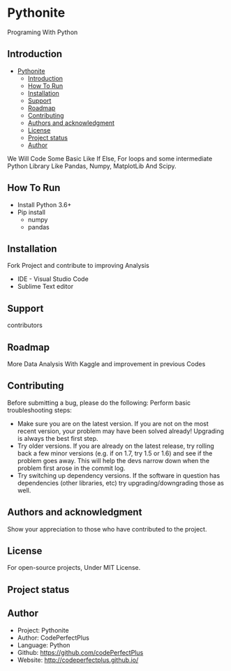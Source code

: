# Pythonite

Programing With Python

## Introduction

- [Pythonite](#pythonite)
  - [Introduction](#introduction)
  - [How To Run](#how-to-run)
  - [Installation](#installation)
  - [Support](#support)
  - [Roadmap](#roadmap)
  - [Contributing](#contributing)
  - [Authors and acknowledgment](#authors-and-acknowledgment)
  - [License](#license)
  - [Project status](#project-status)
  - [Author](#author)

We Will Code Some Basic Like If Else, For loops and some intermediate Python Library Like Pandas, Numpy, MatplotLib And Scipy.

## How To Run

- Install Python 3.6+
- Pip install
  - numpy
  - pandas

## Installation

Fork Project and contribute to improving Analysis

- IDE - Visual Studio Code
- Sublime Text editor

## Support

contributors

## Roadmap

More Data Analysis With Kaggle and improvement in previous Codes

## Contributing

Before submitting a bug, please do the following:
Perform basic troubleshooting steps:

- Make sure you are on the latest version. If you are not on the most recent version, your problem may have been solved already! Upgrading is always the best first step.
- Try older versions. If you are already on the latest release, try rolling back a few minor versions (e.g. if on 1.7, try 1.5 or 1.6) and see if the problem goes away. This will help the devs narrow down when the problem first arose in the commit log.
- Try switching up dependency versions. If the software in question has dependencies (other libraries, etc) try upgrading/downgrading those as well.

## Authors and acknowledgment

Show your appreciation to those who have contributed to the project.

## License

For open-source projects, Under MIT License.

## Project status

## Author

- Project: Pythonite
- Author: CodePerfectPlus
- Language: Python
- Github: <https://github.com/codePerfectPlus>
- Website: <http://codeperfectplus.github.io/>
